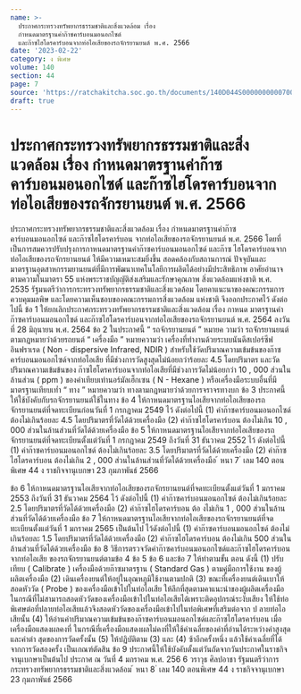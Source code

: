 ```yaml
---
name: >-
  ประกาศกระทรวงทรัพยากรธรรมชาติและสิ่งแวดล้อม เรื่อง
  กำหนดมาตรฐานค่าก๊าซคาร์บอนมอนอกไซด์
  และก๊าซไฮโดรคาร์บอนจากท่อไอเสียของรถจักรยานยนต์ พ.ศ. 2566
date: '2023-02-22'
category: ง พิเศษ
volume: 140
section: 44
page: 7
source: 'https://ratchakitcha.soc.go.th/documents/140D044S0000000000700.pdf'
draft: true
---
```


# ประกาศกระทรวงทรัพยากรธรรมชาติและสิ่งแวดล้อม เรื่อง กำหนดมาตรฐานค่าก๊าซคาร์บอนมอนอกไซด์ และก๊าซไฮโดรคาร์บอนจากท่อไอเสียของรถจักรยานยนต์ พ.ศ. 2566

ประกาศกระทรวงทรัพยากรธรรมชาติและสิ่งแวดล้อม เรื่อง กำหนดมาตรฐานค่าก๊าซคาร์บอนมอนอกไซด์ และก๊าซไฮโดรคาร์บอน จากท่อไอเสียของรถจักรยานยนต์ พ.ศ. 2566 โดยที่เป็นการสมควรปรับปรุงการกาหนดมาตรฐานค่าก๊าซคาร์บอนมอนอกไซด์ และก๊าซ ไฮโดรคาร์บอนจากท่อไอเสียของรถจักรยานยนต์ ให้มีความเหมาะสมยิ่งขึ้น สอดคล้องกับสถานการณ์ ปัจจุบันและมาตรฐานอุตสาหกรรมยานยนต์ที่มีการพัฒนาเทคโนโลยีการผลิตได้อย่างมีประสิทธิภาพ อาศัยอำนาจตามความในมาตรา 55 แห่งพระราชบัญญัติส่งเสริมและรักษาคุณภาพ สิ่งแวดล้อมแห่งชาติ พ.ศ. 2535 รัฐมนตรีว่าการกระทรวงทรัพยากรธรรมชาติและสิ่งแวดล้อม โดยคาแนะนาของคณะกรรมการควบคุมมลพิษ และโดยความเห็นชอบของคณะกรรมการสิ่งแวดล้อม แห่งชาติ จึงออกประกาศไว้ ดังต่อไปนี้ ข้อ 1 ให้ยกเลิกประกาศกระทรวงทรัพยากรธรรมชาติและสิ่งแวดล้อม เรื่อง กาหนด มาตรฐานค่าก๊าซคาร์บอนมอนอกไซด์ และก๊าซไฮโดรคาร์บอนจากท่อไอเสียของรถจักรยานยนต์ พ.ศ. 2564 ลงวันที่ 28 มิถุนายน พ.ศ. 2564 ข้อ 2 ในประกาศนี้ “ รถจักรยานยนต์ ” หมายค วามว่า รถจักรยานยนต์ตามกฎหมายว่าด้วยรถยนต์ “ เครื่องมือ ” หมายความว่า เครื่องที่ทำงานด้วยระบบนันดีสเปอร์ซีฟอินฟราเรด ( Non - dispersive Infrared, NDIR ) สำหรับใช้วัดปริมาณความเข้มข้นของก๊าซคาร์บอนมอนอกไซด์จากท่อไอเสีย ที่มีช่วงการวัดสูงสุดไม่น้อยกว่าร้อยละ 4.5 โดยปริมาตร และวัดปริมาณความเข้มข้นของ ก๊าซไฮโดรคาร์บอนจากท่อไอเสียที่มีช่วงการวัดไม่น้อยกว่า 10 , 000 ส่วนในล้านส่วน ( ppm ) ของค่าเทียบเท่านอร์มัลเฮ็กเซน ( N - Hexane ) หรือเครื่องมือระบบอื่นที่มีมาตรฐานเทียบเท่ำ “ ทาง ” หมายความว่า ทางตามกฎหมายว่าด้วยการจราจรทางบก ข้อ 3 ประกาศนี้ให้ใช้บังคับกับรถจักรยานยนต์ใช้ในทาง ข้อ 4 ให้กาหนดมาตรฐานไอเสียจากท่อไอเสียของรถจักรยานยนต์ที่จดทะเบียนก่อนวันที่ 1 กรกฎาคม 2549 ไว้ ดังต่อไปนี้ (1) ค่าก๊าซคาร์บอนมอนอกไซด์ ต้องไม่เกินร้อยละ 4.5 โดยปริมาตรที่วัดได้ด้วยเครื่องมือ (2) ค่าก๊าซไฮโดรคาร์บอน ต้องไม่เกิน 10 , 000 ส่วนในล้านส่วนที่วัดได้ด้วยเครื่องมือ ข้อ 5 ให้กาหนดมาตรฐานไอเสียจากท่อไอเสียของรถจักรยานยนต์ที่จดทะเบียนตั้งแต่วันที่ 1 กรกฎาคม 2549 ถึงวันที่ 31 ธันวาคม 2552 ไว้ ดังต่อไปนี้ (1) ค่าก๊าซคาร์บอนมอนอกไซด์ ต้องไม่เกินร้อยละ 3.5 โดยปริมาตรที่วัดได้ด้วยเครื่องมือ (2) ค่าก๊าซไฮโดรคาร์บอน ต้องไม่เกิน 2 , 000 ส่วนในล้านส่วนที่วัดได้ด้วยเครื่องมือ ้ หนา 7 ่ เลม 140 ตอนพิเศษ 44 ง ราชกิจจานุเบกษา 23 กุมภาพันธ์ 2566

ข้อ 6 ให้กาหนดมาตรฐานไอเสียจากท่อไอเสียของรถจักรยานยนต์ที่จดทะเบียนตั้งแต่วันที่ 1 มกราคม 2553 ถึงวันที่ 31 ธันวาคม 2564 ไว้ ดังต่อไปนี้ (1) ค่าก๊าซคาร์บอนมอนอกไซด์ ต้องไม่เกินร้อยละ 2.5 โดยปริมาตรที่วัดได้ด้วยเครื่องมือ (2) ค่าก๊าซไฮโดรคาร์บอน ต้อ งไม่เกิน 1 , 000 ส่วนในล้านส่วนที่วัดได้ด้วยเครื่องมือ ข้อ 7 ให้กาหนดมาตรฐานไอเสียจากท่อไอเสียของรถจักรยานยนต์ที่จดทะเบียนตั้งแต่วันที่ 1 มกราคม 2565 เป็นต้นไป ไว้ดังต่อไปนี้ (1) ค่าก๊าซคาร์บอนมอนอกไซด์ ต้องไม่เกินร้อยละ 1.5 โดยปริมาตรที่วัดได้ด้วยเครื่องมือ (2) ค่าก๊าซไฮโดรคาร์บอน ต้องไม่เกิน 500 ส่วนในล้านส่วนที่วัดได้ด้วยเครื่องมือ ข้อ 8 วิธีการตรวจวัดค่าก๊าซคาร์บอนมอนอกไซด์และก๊าซไฮโดรคาร์บอนจากท่อไอเสีย ของรถจักรยานยนต์ตามข้อ 4 ข้อ 5 ข้อ 6 และข้อ 7 ให้ทำตามขั้น ตอน ดังนี้ (1) ปรับเทียบ ( Calibrate ) เครื่องมือด้วยก๊าซมาตรฐาน ( Standard Gas ) ตามคู่มือการใช้งาน ของผู้ผลิตเครื่องมือ (2) เดินเครื่องยนต์ให้อยู่ในอุณหภูมิใช้งานตามปกติ (3) ขณะที่เครื่องยนต์เดินเบาให้สอดหัววัด ( Probe ) ของเครื่องมือเข้าไปในท่อไอเสีย ให้ลึกที่สุดตามคาแนะนำของผู้ผลิตเครื่องมือ ในกรณีที่ไม่สามารถสอดหัววัดของเครื่องมือเข้าไปในท่อไอเสียได้เพราะติดอุปกรณ์ระงับเสียง ให้ใช้ท่อพิเศษต่อที่ปลายท่อไอเสียแล้วจึงสอดหัววัดของเครื่องมือเข้าไปในท่อพิเศษที่เสริมต่อจาก ป ลายท่อไอเสียนั้น (4) ให้อ่านค่าปริมาณความเข้มข้นของก๊าซคาร์บอนมอนอกไซด์และก๊าซไฮโดรคาร์บอน เมื่อเครื่องมือแสดงผลคงที่ ในกรณีที่เครื่องมือแสดงผลไม่คงที่ให้ใช้ค่าเฉลี่ยของค่าที่อ่านได้ระหว่างค่าสูงสุด และค่าต่า สุดของการวัดครั้งนั้น (5) ให้ปฏิบัติตาม (3) และ (4) ซ้าอีกครั้งหนึ่ง แล้วใช้ค่าเฉลี่ยที่ได้จากการวัดสองครั้ง เป็นเกณฑ์ตัดสิน ข้อ 9 ประกาศนี้ให้ใช้บังคับตั้งแต่วันถัดจากวันประกาศในราชกิจจานุเบกษาเป็นต้นไป ประกาศ ณ วันที่ 4 มกราคม พ.ศ. 256 6 วราวุธ ศิลปอาชา รัฐมนตรีว่าการกระทรวงทรัพยากรธรรมชาติและสิ่งแวดล้อม ้ หนา 8 ่ เลม 140 ตอนพิเศษ 44 ง ราชกิจจานุเบกษา 23 กุมภาพันธ์ 2566
